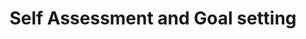 ---
title: Self Assessment and Goal setting
description: Reflection, Self Assessment, and Goal Setting acquaints you with your value, provides material for your resume, refines your focus, and serves as a filter for opportunities and well-intentioned advice.
facilitator: Audra Nelson, Career Coach
icon_path: '/img/workshop_icons/icon_assessment.png'
upcoming_date: 
comments: false
---